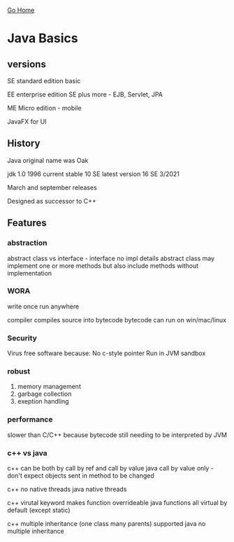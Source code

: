 [Go Home](../index.md)

# Java Basics

## versions

SE standard edition basic

EE enterprise edition SE plus more - EJB, Servlet, JPA

ME Micro edition - mobile

JavaFX for UI

## History

Java original name was Oak

jdk 1.0 1996
current stable 10 SE
latest version 16 SE 3/2021

March and september releases

Designed as successor to C++

## Features

### abstraction

abstract class vs interface - interface no impl details
abstract class may implement one or more methods but also include methods without implementation

### WORA

write once run anywhere

compiler compiles source into bytecode
bytecode can run on win/mac/linux

### Security 

Virus free software because:
No c-style pointer
Run in JVM sandbox 

### robust

1.  memory management
2.  garbage collection
3.  exeption handling

### performance

slower than C/C++ because bytecode still needing to be interpreted by JVM

### c++ vs java

c++ can be both by call by ref and call by value
java call by value only - don't expect objects sent in method to be changed

c++ no native threads
java native threads

c++ virutal keyword makes function overrideable
java functions all virtual by default (except static)

c++ multiple inheritance (one class many parents) supported
java no multiple inheritance 

